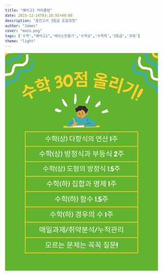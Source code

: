 ```yaml
---
title: "예비고1 커리큘럼"
date: 2023-12-24T03:18:55+09:00
description: "중간고사 3등급 도달과정"
author: "James"
cover: "main.png"
tags: ['수학',"예비고1",'베이스만들기','수학상','수학하','3등급','과외']
theme: "light"
---
```


![예비고1 커리큘럼](1.png)